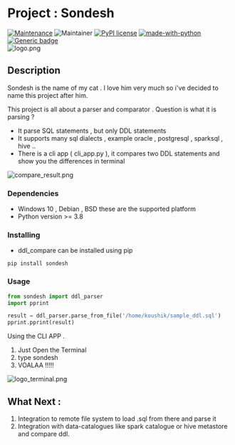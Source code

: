 # Project : Sondesh 

[![Maintenance](https://img.shields.io/badge/Maintained%3F-yes-green.svg)](https://GitHub.com/Naereen/StrapDown.js/graphs/commit-activity)
![Maintainer](https://img.shields.io/badge/maintainer-Koushik-blue)
[![PyPI license](https://img.shields.io/pypi/l/ansicolortags.svg)](https://pypi.python.org/pypi/ansicolortags/)
[![made-with-python](https://img.shields.io/badge/Made%20with-Python-1f425f.svg)](https://www.python.org/)
[![Generic badge](https://img.shields.io/badge/release-1.0-green.svg)](https://shields.io/)
<br>
![logo.png](https://i.ibb.co/x596NHL/logo.png)    

## Description

Sondesh is the name of my cat . I love him very much 
so i've decided to name this project after him.

This project is all about a parser and comparator . 
Question is what it is parsing ? 
- It parse SQL statements , but only DDL statements
- It supports many sql dialects , example oracle , postgresql , sparksql , hive .. 
- There is a cli app ( cli_app.py ), it compares two DDL statements and show you the differences in terminal

![compare_result.png](https://i.ibb.co/94VWWTy/compare-result.png)

### Dependencies

* Windows 10 , Debian , BSD these are the supported platform 
* Python version >=  3.8

### Installing

* ddl_compare can be installed using pip 

```
pip install sondesh
```

### Usage

```python
from sondesh import ddl_parser
import pprint

result = ddl_parser.parse_from_file('/home/koushik/sample_ddl.sql')
pprint.pprint(result)
``` 

Using the CLI APP . 

1. Just Open the Terminal 
2. type sondesh
3. VOALAA !!!!! 

![logo_terminal.png](https://i.ibb.co/F67hnjf/cli-app-terminal.png)

## What Next :

1. Integration to remote file system to load .sql from there and parse it
2. Integration with data-catalogues like spark catalogue or hive metastore and compare ddl.



